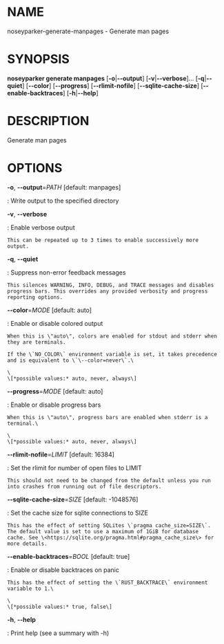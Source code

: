 # NAME

noseyparker-generate-manpages - Generate man pages

# SYNOPSIS

**noseyparker generate manpages** \[**-o**\|**\--output**\]
\[**-v**\|**\--verbose**\]\... \[**-q**\|**\--quiet**\] \[**\--color**\]
\[**\--progress**\] \[**\--rlimit-nofile**\]
\[**\--sqlite-cache-size**\] \[**\--enable-backtraces**\]
\[**-h**\|**\--help**\]

# DESCRIPTION

Generate man pages

# OPTIONS

**-o**, **\--output**=*PATH* \[default: manpages\]

:   Write output to the specified directory

**-v**, **\--verbose**

:   Enable verbose output

    This can be repeated up to 3 times to enable successively more
    output.

**-q**, **\--quiet**

:   Suppress non-error feedback messages

    This silences WARNING, INFO, DEBUG, and TRACE messages and disables
    progress bars. This overrides any provided verbosity and progress
    reporting options.

**\--color**=*MODE* \[default: auto\]

:   Enable or disable colored output

    When this is \"auto\", colors are enabled for stdout and stderr when
    they are terminals.

    If the \`NO_COLOR\` environment variable is set, it takes precedence
    and is equivalent to \`\--color=never\`.\

    \
    \[*possible values:* auto, never, always\]

**\--progress**=*MODE* \[default: auto\]

:   Enable or disable progress bars

    When this is \"auto\", progress bars are enabled when stderr is a
    terminal.\

    \
    \[*possible values:* auto, never, always\]

**\--rlimit-nofile**=*LIMIT* \[default: 16384\]

:   Set the rlimit for number of open files to LIMIT

    This should not need to be changed from the default unless you run
    into crashes from running out of file descriptors.

**\--sqlite-cache-size**=*SIZE* \[default: -1048576\]

:   Set the cache size for sqlite connections to SIZE

    This has the effect of setting SQLites \`pragma cache_size=SIZE\`.
    The default value is set to use a maximum of 1GiB for database
    cache. See \<https://sqlite.org/pragma.html#pragma_cache_size\> for
    more details.

**\--enable-backtraces**=*BOOL* \[default: true\]

:   Enable or disable backtraces on panic

    This has the effect of setting the \`RUST_BACKTRACE\` environment
    variable to 1.\

    \
    \[*possible values:* true, false\]

**-h**, **\--help**

:   Print help (see a summary with -h)
